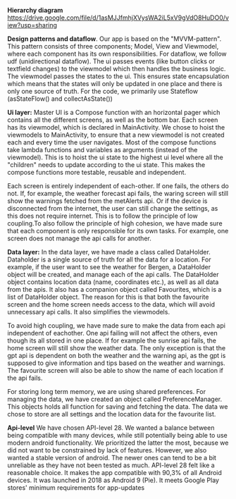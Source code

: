 **Hierarchy diagram**
https://drive.google.com/file/d/1asMJJfmhjXVysWA2iL5xV9gVdO8HuDO0/view?usp=sharing

**Design patterns and dataflow**.
Our app is based on the "MVVM-pattern". This pattern consists of three components; Model, View and
Viewmodel, where each component has its own responsibilities. For dataflow, we follow udf
(unidirectional dataflow). The ui passes events (like button clicks or textfield changes) to the
viewmodel which then handles the business logic. The viewmodel passes the states to the ui. This
ensures state encapsulation which means that the states will only be updated in one place and there 
is only one source of truth. For the code, we primarily use Stateflow (asStateFlow() and
collectAsState())

**Ui layer:**
Master UI is a Compose function with an horizontal pager which contains all the different screens,
as well as the bottom bar. Each screen has its viewmodel, which is declared in MainActivity. We
chose to hoist the viewmodels to MainActivity, to ensure that a new viewmodel is not created each
and every time the user navigates. Most of the compose functions take lambda functions and variables
as arguments (instead of the viewmodel). This is to hoist the ui state to the highest ui level where
all the "children" needs to update according to the ui state. This makes the compose functions more
testable, reusable and independent.

Each screen is entirely independent of each-other. If one fails, the others do not. If, for example,
the weather forecast api fails, the waring screen will still show the warnings fetched from the
metAlerts api. Or if the device is disconnected from the internet, the user can still change
the settings, as this does not require internet. This is to follow the principle of low coupling.To
also follow the principle of high cohesion, we have made sure that each component is only
responsible for its own tasks. For example, one screen does not manage the api calls for another.

**Data layer:**
In the data layer, we have made a class called DataHolder. Dataholder is a single source of truth
for all the data for a location. For example, if the user want to see the weather for Bergen, a
DataHolder object will be created, and manage each of the api calls. The DataHolder object contains
location data (name, coordinates etc.), as well as all data from the apis. It also has a companion
object called Favourites, which is a list of DataHolder object. The reason for this is that both
the favourite screen and the home screen needs access to the data, which will avoid unnecessary
api calls. It also simplifies the viewmodels. 

To avoid high coupling, we have made sure to make the data from each api independent of eachother.
One api failing will not affect the others, even though its all stored in one place. If for example
the sunrise api fails, the home screen will still show the weather data. The only exception is that
the gpt api is dependent on both the weather and the warning api, as the gpt is supposed to give
information and tips based on the weather and warnings. The favourite screen will also be able to
show the name of each location if the api fails.

For storing long term memory, we are using shared preferences. For managing the data, we have
created an object called PreferenceManager. This objects holds all function for saving and fetching
the data. The data we chose to store are all settings and the location data for the favourite list.

**Api-level**
We have chosen API-level 28. We wanted a balance between being compatible with many devices, while
still potentially being able to use modern android functionality. We prioritized the latter the
most, because we did not want to be constrained by lack of features. However, we also wanted a
stable version of android. The newer ones can tend to be a bit unreliable as they have not been
tested as much. API-level 28 felt like a reasonable choice. It makes the app compatible with
90,3% of all Android devices. It was launched in 2018 as Android 9 (Pie). It meets Google Play
stores' minimum requirements for app-updates